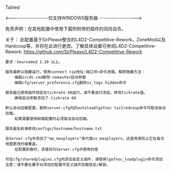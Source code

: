Tailred

<------------------仅支持WINDOWS服务器 ------------------>

免责声明：在其他配置中使用下载所附带的插件的风险自负。

关于：
此配置基于SirPlease整合的L4D2-Competitive-Rework、ZoneMod以及Hardcoop等，并将在此进行更改。了解具体设置可参阅L4D2-Competitive-Rework: https://github.com/SirPlease/L4D2-Competitive-Rework
	
	要求：Sourcemod 1.10 以上。
	
	服务器默认隐藏运行，使用connect <ip地址:端口号>命令进服。解除隐藏方法：
		编辑srcds.cmd删除-nomaster启动参数
		编辑cfg/server_preference.cfg删除sv_tags hidden命令
		
	服务器已使用插件锁定在tickrate 60运行，请不要自行添加、修改tickrate值。
		确保启动参数添加了-tickrate 60
		
	默认自动加载配置，删除server.cfg内的autoloadlgofnoc tailredcoop命令可取消自动加载。
		如果需要使用卸载配置时必须取消自动加载。
		
	服务器名称请修改configs/hostname/hostname.txt
	
    在Server.cfg中添加了"mp_maxplayers"来代替sv_maxplayers，这是用来防止它在每次地图更改时被覆盖。
        在配置卸载时，该值将为Server.cfg中使用的值
		
	可在cfg/sharedplugins.cfg内添加自定义插件，请使用lgofnoc_loadplugin命令添加
	注意：请不要在要手动添加的配置中定义插件加载锁定/解锁。
